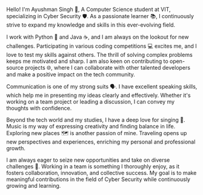 Hello! I'm Ayushman Singh 👋,
A Computer Science student at VIT, specializing in Cyber Security 🛡️. As a passionate learner 📚, I continuously strive to expand my knowledge and skills in this ever-evolving field.

I work with Python 🐍 and Java ☕, and I am always on the lookout for new challenges. Participating in various coding competitions 💻 excites me, and I love to test my skills against others.
The thrill of solving complex problems keeps me motivated and sharp.
I am also keen on contributing to open-source projects 🌐, where I can collaborate with other talented developers and make a positive impact on the tech community.

Communication is one of my strong suits 🗣️. I have excellent speaking skills, which help me in presenting my ideas clearly and effectively.
Whether it's working on a team project or leading a discussion, I can convey my thoughts with confidence.

Beyond the tech world and my studies, I have a deep love for singing 🎤. Music is my way of expressing creativity and finding balance in life. Exploring new places 🗺️ is another passion of mine.
Traveling opens up new perspectives and experiences, enriching my personal and professional growth.

I am always eager to seize new opportunities and take on diverse challenges 🚀. Working in a team is something I thoroughly enjoy, as it fosters collaboration, innovation, and collective success.
My goal is to make meaningful contributions in the field of Cyber Security while continuously growing and learning.
